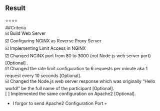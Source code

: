 ## Result
⭐⭐⭐⭐<br>
##Criteria <br>
☑️ Build Web Server <br>
☑️ Configuring NGINX as Reverse Proxy Server <br>
☑️ Implementing Limit Access in NGINX <br>
☑️ Changed NGINX port from 80 to 3000 (not Node.js web server port) [Optional] .<br>
☑️ Changed the rate limit configuration to 6 requests per minute aka 1 request every 10 seconds [Optional].<br>
☑️ Changed the Node.js web server response which was originally “Hello world!” be the full name of the participant [Optional]. <br>
[ ] Implemented the same configuration on Apache2 [Optional].

* I forgor to send Apache2 Configuration Port 💀
